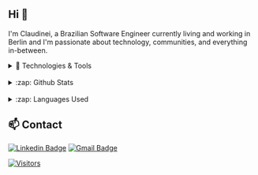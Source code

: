 ## Hi 👋

I'm Claudinei, a Brazilian Software Engineer currently living and working in Berlin and I'm passionate about technology, communities, and everything in-between.
<br />
<details>
<summary>🔧 Technologies & Tools</summary>
<img align="left" alt="HTML5" width="32px" src="./images/html.png" />
<img align="left" alt="CSS3" width="32px" src="./images/css.png" />
<img align="left" alt="Sass" width="32px" src="./images/sass.png" />
<img align="left" alt="JavaScript" width="32px" src="./images/javascript.png" />
<img align="left" alt="TypeScript" width="32px" src="./images/typescript.png" />
<img align="left" alt="React" width="32px" src="https://raw.githubusercontent.com/github/explore/80688e429a7d4ef2fca1e82350fe8e3517d3494d/topics/react/react.png" />
<img align="left" alt="Redux" width="32px" src="https://camo.githubusercontent.com/84fefba8b3d171bbf882b837a12bcb2090221f62/68747470733a2f2f63646e2d696d616765732d312e6d656469756d2e636f6d2f6d61782f3830302f312a744f49365543354561533266504974436573492d41512e706e67" />
<img align="left" alt="Node.js" width="32px" src="https://raw.githubusercontent.com/github/explore/80688e429a7d4ef2fca1e82350fe8e3517d3494d/topics/nodejs/nodejs.png" />
<img align="left" alt="Express" width="32px" src="./images/express.png" />
<img align="left" alt="SQL" width="32px" src="https://raw.githubusercontent.com/github/explore/80688e429a7d4ef2fca1e82350fe8e3517d3494d/topics/sql/sql.png" />
<img align="left" alt="MySQL" width="32px" src="https://raw.githubusercontent.com/github/explore/80688e429a7d4ef2fca1e82350fe8e3517d3494d/topics/mysql/mysql.png" />
<img align="left" alt="MongoDB" width="32px" src="https://camo.githubusercontent.com/d977c37fe74bd2ea7c56f086c9d0b2cb8d34d1a2/68747470733a2f2f7777772e636c6f7564612e63612f77702d636f6e74656e742f75706c6f6164732f323031332f30332f6d6f6e676f64622d6c6f676f2e706e67" />
<img align="left" alt="Git" width="32px" src="https://raw.githubusercontent.com/github/explore/80688e429a7d4ef2fca1e82350fe8e3517d3494d/topics/git/git.png" />
<img align="left" alt="GitHub" width="32px" src="https://raw.githubusercontent.com/github/explore/78df643247d429f6cc873026c0622819ad797942/topics/github/github.png" />
<img align="left" alt="Terminal" width="32px" src="https://raw.githubusercontent.com/github/explore/80688e429a7d4ef2fca1e82350fe8e3517d3494d/topics/terminal/terminal.png" />
<img align="left" alt="Visual Studio Code" width="32px" src="https://raw.githubusercontent.com/github/explore/80688e429a7d4ef2fca1e82350fe8e3517d3494d/topics/visual-studio-code/visual-studio-code.png" />
</details>
<br />
<details>
  <summary>:zap: Github Stats</summary>
  <img src="https://github-readme-stats.vercel.app/api?username=bidodev&&show_icons=true&title_color=222222&icon_color=03A87C&text_color=333333&bg_color=ffffff">
</details>
<br />
<details>
  <summary>:zap: Languages Used</summary>
  <img src="https://github-readme-stats.vercel.app/api/top-langs/?username=bidodev&layout=compact&bg_color=ffffff&text_color=333333">
</details>

## 📫 Contact

[![Linkedin Badge](https://img.shields.io/badge/-LinkedIn-blue?style=flat-square&logo=Linkedin&logoColor=white&link=https://www.linkedin.com/in/claudineibido/)](https://www.linkedin.com/in/bidoc/)
[![Gmail Badge](https://img.shields.io/badge/-Gmail-c14438?style=flat-square&logo=Gmail&logoColor=white&link=mailto:claudinei.bido@gmail.com)](mailto:claudinei.bido@gmail.com)

[![Visitors](https://visitor-badge.glitch.me/badge?page_id=github/bidodev)](https://github.com/bidodev)
